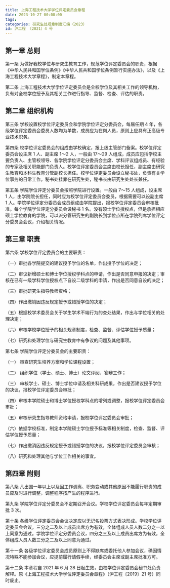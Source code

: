 ```yaml
---
title: 上海工程技术大学学位评定委员会章程
date: 2023-10-27 00:00:00
tags:
categories: 研究生处规章制度汇编（2023）
id: 沪工程 〔2021〕4 号
---
```


## 第一章 总则

第一条 为做好我校学位与研究生教育工作，规范学位评定委员会的职责，根据《中华人民共和国学位条例》《中华人民共和国学位条例暂行实施办法》，以及《上海工程技术大学章程》，制定本章程。

第二条 上海工程技术大学学位评定委员会是全校学位及其相关工作的领导机构，负有对全校学位授予及其相关工作进行指导、监督、检查、评估的职责。

## 第二章 组织机构

第三条 学校设置校学位评定委员会和学院学位评定分委员会，每届任期 4 年，各级学位评定委员会委员人数均为单数，成员应为在岗人员，原则上应具有正高级专业技术职务。

第四条 校学位评定委员会的组成由学校确定，报上级主管部门备案。校学位评定委员会设主席 1 人、副主席 1～2 人，一般由 17～29 人组成，成员应包括学校主要负责人、主管校领导、各学院学位评定分委员会主席、学科评议组成员、有经验的专家及相关职能部门负责人。校学位评定委员会主席由校长担任，副主席由研究生教育和本科生教育分管副校长担任。校学位评定委员会设立秘书处，负责有关学位事务的日常工作。秘书处挂靠在研究生处，秘书长由研究生处处长兼任。

第五条 学院学位评定分委员会按照学院进行设置。一般由 7～15 人组成，设主席 1 人，由学院院长担任，同时应为校学位评定委员会委员，根据需要可以设副主席 1 人。学院学位评定分委员会成员组成由学院提出，报校学位评定委员会审核批准。每个学院学位评定分委员会设秘书 1 名。没有硕士学位授权点，但是承担相应硕士学位教育的学院，可以派分管研究生的副院长到学位点所在学院列席学位评定分委员会会议，介绍相关情况。

## 第三章 职责

第六条 学校学位评定委员会的主要职责：

（一）审批各学院提交的建议授予学位的名单，作出授予学位的决定；

（二）审议新增硕士和博士学位授权学科点的申请，作出是否同意申报的决定；审核在已有一级学科学位授权点下自设二级学科的申请，作出是否同意自设的决定；

（三）审批研究生指导教师资格；

（四）作出撤销因违反规定授予或错授学位的决定；

（五）根据校学术委员会关于学生学术不端行为的查处结果，作出与学位相关的处理决定；

（六）审核学校学位授予的相关规章制度，检查、监督、评估学位授予质量；

（七）研究和处理学位与研究生教育中有争议的问题及其他事项。

第七条 学院学位评定分委员会的主要职责：

（一） 审查研究生培养方案和学位课程设置；

（二） 组织学位（学士、硕士、博士）论文评阅、答辩工作；

（三） 审核学士、硕士、博士学位申请及相关科研成果，作出是否建议授予学位的决议，报校学位评定委员会审批；

（四）审核本学院硕士和博士学位授权学科点的增列或调整，报校学位评定委员会审批；

（五）审核研究生指导教师资格申请，报校学位评定委员会审批；

（六）依据学校标准，制定本学院硕士学位授予标准等相关制度，检查、监督、评估学位授予质量；

（七）作出撤消因违反规定授予或错授学位的决议，报校学位评定委员会审核；

（八）研究和处理其他与学位工作相关的事宜。

## 第四章 附则

第八条 凡出国一年以上以及因工作调离、职务变动或其他原因不能履行职责的成员应及时进行调整，调整程序按产生的程序进行。

第九条 学院学位评定分委员会不定期召开会议。学校学位评定委员会每年定期审批 3 次。

第十条 各级学位评定委员会会议决定应以无记名投票方式表决形成。学校学位评定委员会会议，三分之二及以上成员出席方为有效，全体组成人员人数二分之一以上同意为通过。学院学位评定分委员会议，四分之三及以上成员出席方为有效，全体组成人员人数三分之二及以上同意为通过。

第十一条 各级学位评定委员会成员原则上不得缺席或委托他人参加会议，确因情况特殊不能参加会议，应提前履行请假手续，经委员会主席或副主席批准方可。

第十二条 本章程自 2021 年 6 月 28 日起生效，由校学位评定委员会秘书处负责解释。原《上海工程技术大学学位评定委员会章程》（沪工程〔2019〕21 号）同时废止。
